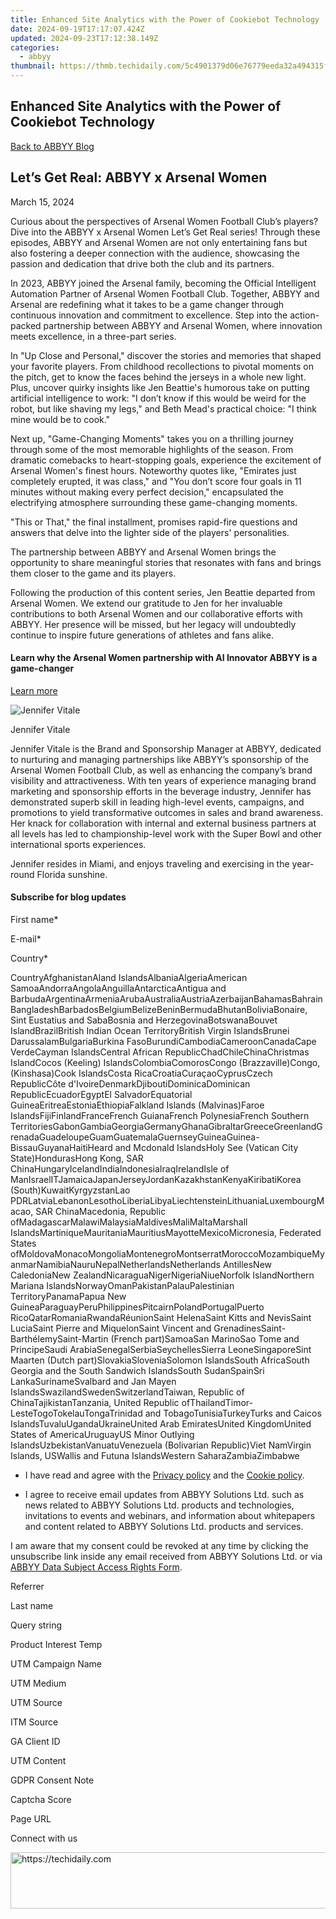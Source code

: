 ```yaml
---
title: Enhanced Site Analytics with the Power of Cookiebot Technology
date: 2024-09-19T17:17:07.424Z
updated: 2024-09-23T17:12:38.149Z
categories:
  - abbyy
thumbnail: https://thmb.techidaily.com/5c4901379d06e76779eeda32a494315f2bc02d2e9ce3c41076b40598a264c895.jpg
---
```


## Enhanced Site Analytics with the Power of Cookiebot Technology

[Back to ABBYY Blog](https://tools.techidaily.com/abbyy/products/)

## Let’s Get Real: ABBYY x Arsenal Women

March 15, 2024

Curious about the perspectives of Arsenal Women Football Club’s players? Dive into the ABBYY x Arsenal Women Let’s Get Real series! Through these episodes, ABBYY and Arsenal Women are not only entertaining fans but also fostering a deeper connection with the audience, showcasing the passion and dedication that drive both the club and its partners. 

In 2023, ABBYY joined the Arsenal family, becoming the Official Intelligent Automation Partner of Arsenal Women Football Club. Together, ABBYY and Arsenal are redefining what it takes to be a game changer through continuous innovation and commitment to excellence. Step into the action-packed partnership between ABBYY and Arsenal Women, where innovation meets excellence, in a three-part series. 

In "Up Close and Personal," discover the stories and memories that shaped your favorite players. From childhood recollections to pivotal moments on the pitch, get to know the faces behind the jerseys in a whole new light. Plus, uncover quirky insights like Jen Beattie's humorous take on putting artificial intelligence to work: "I don’t know if this would be weird for the robot, but like shaving my legs," and Beth Mead's practical choice: "I think mine would be to cook."

Next up, "Game-Changing Moments" takes you on a thrilling journey through some of the most memorable highlights of the season. From dramatic comebacks to heart-stopping goals, experience the excitement of Arsenal Women's finest hours. Noteworthy quotes like, "Emirates just completely erupted, it was class," and "You don’t score four goals in 11 minutes without making every perfect decision," encapsulated the electrifying atmosphere surrounding these game-changing moments.

"This or That," the final installment, promises rapid-fire questions and answers that delve into the lighter side of the players' personalities.

The partnership between ABBYY and Arsenal Women brings the opportunity to share meaningful stories that resonates with fans and brings them closer to the game and its players. 

Following the production of this content series, Jen Beattie departed from Arsenal Women. We extend our gratitude to Jen for her invaluable contributions to both Arsenal Women and our collaborative efforts with ABBYY. Her presence will be missed, but her legacy will undoubtedly continue to inspire future generations of athletes and fans alike. 

#### Learn why the Arsenal Women partnership with AI Innovator ABBYY is a game-changer

[Learn more](https://tools.techidaily.com/abbyy/products/)

![Jennifer Vitale](https://www.abbyy.com/-/jssmedia/project/Abbyy/Abbyy/Insights/Blog/Autors-Headshots/Jen-Vitale-ABBYY.png)

Jennifer Vitale

Jennifer Vitale is the Brand and Sponsorship Manager at ABBYY, dedicated to nurturing and managing partnerships like ABBYY’s sponsorship of the Arsenal Women Football Club, as well as enhancing the company’s brand visibility and attractiveness. With ten years of experience managing brand marketing and sponsorship efforts in the beverage industry, Jennifer has demonstrated superb skill in leading high-level events, campaigns, and promotions to yield transformative outcomes in sales and brand awareness. Her knack for collaboration with internal and external business partners at all levels has led to championship-level work with the Super Bowl and other international sports experiences.

Jennifer resides in Miami, and enjoys traveling and exercising in the year-round Florida sunshine.

#### Subscribe for blog updates

First name\*

E-mail\*

Сountry\*

СountryAfghanistanAland IslandsAlbaniaAlgeriaAmerican SamoaAndorraAngolaAnguillaAntarcticaAntigua and BarbudaArgentinaArmeniaArubaAustraliaAustriaAzerbaijanBahamasBahrainBangladeshBarbadosBelgiumBelizeBeninBermudaBhutanBoliviaBonaire, Sint Eustatius and SabaBosnia and HerzegovinaBotswanaBouvet IslandBrazilBritish Indian Ocean TerritoryBritish Virgin IslandsBrunei DarussalamBulgariaBurkina FasoBurundiCambodiaCameroonCanadaCape VerdeCayman IslandsCentral African RepublicChadChileChinaChristmas IslandCocos (Keeling) IslandsColombiaComorosCongo (Brazzaville)Congo, (Kinshasa)Cook IslandsCosta RicaCroatiaCuraçaoCyprusCzech RepublicCôte d'IvoireDenmarkDjiboutiDominicaDominican RepublicEcuadorEgyptEl SalvadorEquatorial GuineaEritreaEstoniaEthiopiaFalkland Islands (Malvinas)Faroe IslandsFijiFinlandFranceFrench GuianaFrench PolynesiaFrench Southern TerritoriesGabonGambiaGeorgiaGermanyGhanaGibraltarGreeceGreenlandGrenadaGuadeloupeGuamGuatemalaGuernseyGuineaGuinea-BissauGuyanaHaitiHeard and Mcdonald IslandsHoly See (Vatican City State)HondurasHong Kong, SAR ChinaHungaryIcelandIndiaIndonesiaIraqIrelandIsle of ManIsraelITJamaicaJapanJerseyJordanKazakhstanKenyaKiribatiKorea (South)KuwaitKyrgyzstanLao PDRLatviaLebanonLesothoLiberiaLibyaLiechtensteinLithuaniaLuxembourgMacao, SAR ChinaMacedonia, Republic ofMadagascarMalawiMalaysiaMaldivesMaliMaltaMarshall IslandsMartiniqueMauritaniaMauritiusMayotteMexicoMicronesia, Federated States ofMoldovaMonacoMongoliaMontenegroMontserratMoroccoMozambiqueMyanmarNamibiaNauruNepalNetherlandsNetherlands AntillesNew CaledoniaNew ZealandNicaraguaNigerNigeriaNiueNorfolk IslandNorthern Mariana IslandsNorwayOmanPakistanPalauPalestinian TerritoryPanamaPapua New GuineaParaguayPeruPhilippinesPitcairnPolandPortugalPuerto RicoQatarRomaniaRwandaRéunionSaint HelenaSaint Kitts and NevisSaint LuciaSaint Pierre and MiquelonSaint Vincent and GrenadinesSaint-BarthélemySaint-Martin (French part)SamoaSan MarinoSao Tome and PrincipeSaudi ArabiaSenegalSerbiaSeychellesSierra LeoneSingaporeSint Maarten (Dutch part)SlovakiaSloveniaSolomon IslandsSouth AfricaSouth Georgia and the South Sandwich IslandsSouth SudanSpainSri LankaSurinameSvalbard and Jan Mayen IslandsSwazilandSwedenSwitzerlandTaiwan, Republic of ChinaTajikistanTanzania, United Republic ofThailandTimor-LesteTogoTokelauTongaTrinidad and TobagoTunisiaTurkeyTurks and Caicos IslandsTuvaluUgandaUkraineUnited Arab EmiratesUnited KingdomUnited States of AmericaUruguayUS Minor Outlying IslandsUzbekistanVanuatuVenezuela (Bolivarian Republic)Viet NamVirgin Islands, USWallis and Futuna IslandsWestern SaharaZambiaZimbabwe

* I have read and agree with the [Privacy policy](https://tools.techidaily.com/abbyy/products/) and the [Cookie policy](https://tools.techidaily.com/abbyy/products/).

* I agree to receive email updates from ABBYY Solutions Ltd. such as news related to ABBYY Solutions Ltd. products and technologies, invitations to events and webinars, and information about whitepapers and content related to ABBYY Solutions Ltd. products and services.  
    
I am aware that my consent could be revoked at any time by clicking the unsubscribe link inside any email received from ABBYY Solutions Ltd. or via [ABBYY Data Subject Access Rights Form](https://tools.techidaily.com/abbyy/products/).

Referrer

Last name

Query string

Product Interest Temp

UTM Campaign Name

UTM Medium

UTM Source

ITM Source

GA Client ID

UTM Content

GDPR Consent Note

Captcha Score

Page URL

Connect with us

<ins class="adsbygoogle"
     style="display:block"
     data-ad-format="autorelaxed"
     data-ad-client="ca-pub-7571918770474297"
     data-ad-slot="1223367746"></ins>

<ins class="adsbygoogle"
     style="display:block"
     data-ad-client="ca-pub-7571918770474297"
     data-ad-slot="8358498916"
     data-ad-format="auto"
     data-full-width-responsive="true"></ins>



<!-- affiliate ads begin -->
<a href="https://appsumo.8odi.net/c/5597632/2068440/7443" target="_top" id="2068440">
  <img src="//a.impactradius-go.com/display-ad/7443-2068440" border="0" alt="https://techidaily.com" width="728" height="90"/>
</a>
<img height="0" width="0" src="https://appsumo.8odi.net/i/5597632/2068440/7443" style="position:absolute;visibility:hidden;" border="0" />
<!-- affiliate ads end -->


